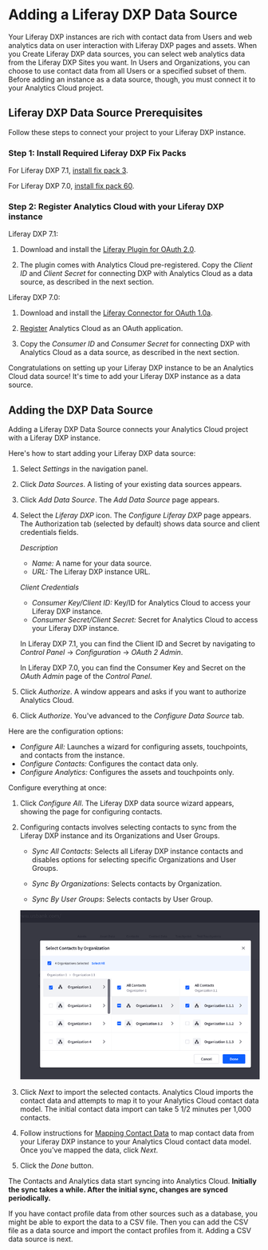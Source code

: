# Adding a Liferay DXP Data Source [](id=adding-a-liferay-dxp-data-source)

Your Liferay DXP instances are rich with contact data from Users and web
analytics data on user interaction with Liferay DXP pages and assets. When you
Create Liferay DXP data sources, you can select web analytics data from the
Liferay DXP Sites you want. In Users and Organizations, you can choose to use
contact data from all Users or a specified subset of them. Before adding an
instance as a data source, though, you must connect it to your Analytics Cloud
project. 

## Liferay DXP Data Source Prerequisites [](id=liferay-dxp-data-source-prerequisites)

Follow these steps to connect your project to your Liferay DXP instance.

### Step 1: Install Required Liferay DXP Fix Packs [](id=step-2-install-required-liferay-dxp-fix-packs)

For Liferay DXP 7.1, 
[install fix pack 3](https://customer.liferay.com/documentation/7.1/deploy/-/official_documentation/deployment/patching-liferay). 

For Liferay DXP 7.0, 
[install fix pack 60](https://customer.liferay.com/documentation/7.0/deploy/-/official_documentation/deployment/patching-liferay). 

### Step 2: Register Analytics Cloud with your Liferay DXP instance 

Liferay DXP 7.1: 

1.  Download and install the
    [Liferay Plugin for OAuth 2.0](https://web.liferay.com/marketplace/-/mp/application/109571986).

2.  The plugin comes with Analytics Cloud pre-registered. Copy the *Client ID*
    and *Client Secret*  for connecting DXP with Analytics Cloud as a data
    source, as described in the next section.

Liferay DXP 7.0:

1.  Download and install the
    [Liferay Connector for OAuth 1.0a](https://web.liferay.com/marketplace/-/mp/application/45261909).

2.  [Register](https://customer.liferay.com/documentation/7.0/deploy/-/official_documentation/deployment/oauth)
    Analytics Cloud as an OAuth application. 

3.  Copy the *Consumer ID* and *Consumer Secret* for connecting DXP with 
    Analytics Cloud as a data source, as described in the next section. 

Congratulations on setting up your Liferay DXP instance to be an Analytics Cloud
data source! It's time to add your Liferay DXP instance as a data source. 

## Adding the DXP Data Source [](id=adding-the-dxp-data-source)

Adding a Liferay DXP Data Source connects your Analytics Cloud project with
a Liferay DXP instance. 

Here's how to start adding your Liferay DXP data source:

1.  Select *Settings* in the navigation panel.

2.  Click *Data Sources*. A listing of your existing data sources appears.

3.  Click *Add Data Source*. The *Add Data Source* page appears. 

4.  Select the *Liferay DXP* icon. The *Configure Liferay DXP* page appears. The
    Authorization tab (selected by default) shows data source and client
    credentials fields. 

    *Description* 

    - *Name:* A name for your data source.
    - *URL:* The Liferay DXP instance URL. 

    *Client Credentials*

    - *Consumer Key/Client ID:* Key/ID for Analytics Cloud to access your Liferay DXP instance. 
    - *Consumer Secret/Client Secret:* Secret for Analytics Cloud to access your
    Liferay DXP instance. 

    In Liferay DXP 7.1, you can find the Client ID and Secret by navigating to 
    *Control Panel* &rarr; *Configuration* &rarr; *OAuth 2 Admin*.

    In Liferay DXP 7.0, you can find the Consumer Key and Secret on the *OAuth
    Admin* page of the *Control Panel*. 

5.  Click *Authorize*. A window appears and asks if you want to authorize 
    Analytics Cloud. 

6.  Click *Authorize*. You've advanced to the *Configure Data Source* tab. 

Here are the configuration options:

- *Configure All:* Launches a wizard for configuring assets, touchpoints, 
and contacts from the instance. 
- *Configure Contacts:* Configures the contact data only.
- *Configure Analytics:* Configures the assets and touchpoints only.

Configure everything at once:

1.  Click *Configure All*. The Liferay DXP data source wizard appears, showing
    the page for configuring contacts. 

2.  Configuring contacts involves selecting contacts to sync from the Liferay
    DXP instance and its Organizations and User Groups. 

    - *Sync All Contacts*: Selects all Liferay DXP instance contacts and disables options for selecting specific Organizations and User Groups.

    - *Sync By Organizations*: Selects contacts by Organization. 

    - *Sync By User Groups*: Selects contacts by User Group.

    ![Figure 1: Analytics Cloud lets you select and import contacts from a Liferay DXP instance and its Organizations and User Groups.](../../images/select-dxp-contacts-by-org.png)

3. Click *Next* to import the selected contacts. Analytics Cloud imports the
    contact data and attempts to map it to your Analytics Cloud contact data
    model. The initial contact data import can take 5 1/2 minutes per 1,000
    contacts. 

4. Follow instructions for 
    [Mapping Contact Data](https://github.com/liferay/liferay-docs/blob/master/discover/analytics-cloud/articles/02-getting-started/04-mapping-contact-data.markdown)
    to  map contact data from your Liferay DXP instance to your Analytics Cloud
    contact data model. Once you've mapped the data, click *Next*. 

5. Click the *Done* button. 

The Contacts and Analytics data start syncing into Analytics Cloud. **Initially 
the sync takes a while. After the initial sync, changes are synced 
periodically.**

If you have contact profile data from other sources such as a database, you
might be able to export the data to a CSV file. Then you can add the CSV file as
a data source and import the contact profiles from it. Adding a CSV data source
is next. 
